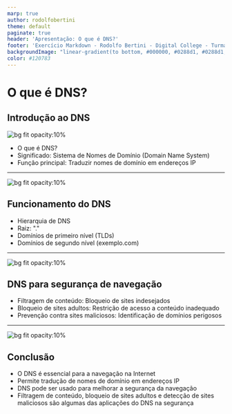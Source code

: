 ```yaml
---
marp: true
author: rodolfobertini
theme: default
paginate: true
header: 'Apresentação: O que é DNS?'
footer: 'Exercício Markdown - Rodolfo Bertini - Digital College - Turma FS23-Aldeota'
backgroundImage: "linear-gradient(to bottom, #000000, #0288d1, #0288d1, #000000)"
color: #120783
---
```

# O que é DNS?

## Introdução ao DNS

![bg fit opacity:10%](https://digitalcollege.com.br/wp-content/webp-express/webp-images/uploads/2022/05/logo-digital.png.webp)  
<!-- 
Um servidor DNS é como uma enorme lista telefonica, que guarda o nome dos sites e informa para os computadores os números IP pertecentes aqueles nomes. 
Por exemplo, quando você digita  www.digitalcollege.com.br no seu navegador, o DNS é responsável por encontrar o endereço IP correspondente a esse nome e direcionar a sua conexão para o servidor certo. Assim, você não precisa memorizar números complicados para acessar os sites que deseja.
-->
- O que é DNS?
- Significado: Sistema de Nomes de Domínio (Domain Name System)
- Função principal: Traduzir nomes de domínio em endereços IP

<!-- Todos os computadores da internet, abrangendo de smartphones ou laptops a servidores que distribuem conteúdo para grandes websites do comércio, se encontram e se comunicam entre si usando números. Esses números são conhecidos como endereços IP. Ao abrir um navegador e acessar um site, você não precisará lembrar-se de um longo número nem digitá-lo. Em vez disso, você poderá informar um nome de domínio, como exemplo.com, e ainda assim encontrar o que deseja. -->

---

![bg fit opacity:10% ](https://digitalcollege.com.br/wp-content/webp-express/webp-images/uploads/2022/05/logo-digital.png.webp)

## Funcionamento do DNS

- Hierarquia de DNS
- Raiz: "." <!-- No topo da hierarquia estão os 13 servidores raiz. Um servidor-raiz (root name server) é um servidor de nome para a zona raiz do DNS (Domain Name System).  -->
- Domínios de primeiro nível (TLDs) <!-- Cada domínio é formado por nomes separados por pontos. O nome mais à direita é chamado de domínio de topo. Exemplos de domínios de topo são .com, .org, .net, .edu, .inf, .gov. -->
- Domínios de segundo nível (exemplo.com) <!-- São servidores gerenciados por universidades e grandes empresas que por opção pode preferir montar seu próprio servidor DNS para abrigar seus registros e pegar registros de algum servidor de autoridade de algum servidor de serviço. -->

---
![bg fit opacity:10% ](https://digitalcollege.com.br/wp-content/webp-express/webp-images/uploads/2022/05/logo-digital.png.webp)

## DNS para segurança de navegação

- Filtragem de conteúdo: Bloqueio de sites indesejados <!--  DNS 1.1.1.1 precisou de pouco tempo para se tornar popular. Mas a Cloudflare quer mais. Exatamente dois anos depois, a companhia decidiu lançar mais serviços do tipo, só que focados em segurança e no bloqueio de conteúdo adulto: os servidores de DNS 1.1.1.2 e 1.1.1.3, ambos gratuitos. -->
- Bloqueio de sites adultos: Restrição de acesso a conteúdo inadequado
- Prevenção contra sites maliciosos: Identificação de domínios perigosos

---
![bg fit opacity:10% ](https://digitalcollege.com.br/wp-content/webp-express/webp-images/uploads/2022/05/logo-digital.png.webp)

## Conclusão

- O DNS é essencial para a navegação na Internet
- Permite tradução de nomes de domínio em endereços IP
- DNS pode ser usado para melhorar a segurança da navegação
- Filtragem de conteúdo, bloqueio de sites adultos e detecção de sites maliciosos são algumas das aplicações do DNS na segurança
